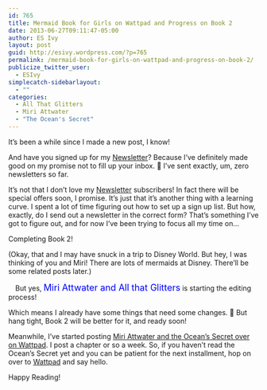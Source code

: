 ```yaml
---
id: 765
title: Mermaid Book for Girls on Wattpad and Progress on Book 2
date: 2013-06-27T09:11:47-05:00
author: ES Ivy
layout: post
guid: http://esivy.wordpress.com/?p=765
permalink: /mermaid-book-for-girls-on-wattpad-and-progress-on-book-2/
publicize_twitter_user:
  - ESIvy
simplecatch-sidebarlayout:
  - ""
categories:
  - All That Glitters
  - Miri Attwater
  - "The Ocean's Secret"
---
```

It&#8217;s been a while since I made a new post, I know!

And have you signed up for my [Newsletter](http://esivy.com/newsletter/ "Newsletter")? Because I&#8217;ve definitely made good on my promise not to fill up your inbox. 🙂 I&#8217;ve sent exactly, um, zero newsletters so far.

It&#8217;s not that I don&#8217;t love my [Newsletter](http://esivy.com/newsletter/ "Newsletter") subscribers! In fact there will be special offers soon, I promise. It&#8217;s just that it&#8217;s another thing with a learning curve. I spent a lot of time figuring out how to set up a sign up list. But how, exactly, do I send out a newsletter in the correct form? That&#8217;s something I&#8217;ve got to figure out, and for now I&#8217;ve been trying to focus all my time on&#8230;

Completing Book 2!<!--more-->

(Okay, that and I may have snuck in a trip to Disney World. But hey, I was thinking of you and Miri! There are lots of mermaids at Disney. There&#8217;ll be some related posts later.)

<div style="text-align: left;">
  <a style="clear: left; float: left; margin-bottom: 1em; margin-right: 1em;" href="http://3.bp.blogspot.com/-ln9z8xM8Ebo/UHmWOlY3SzI/AAAAAAAAAOo/gijMnjPiAvU/s1600/Empress_Josephine_Tiara-230+x+158.jpg"><img title="Empress Josephine Tiara Houston Museum of Natural Science (Photo credit: Wikipedia)" alt="" src="http://3.bp.blogspot.com/-ln9z8xM8Ebo/UHmWOlY3SzI/AAAAAAAAAOo/gijMnjPiAvU/s1600/Empress_Josephine_Tiara-230+x+158.jpg" border="0" /></a>
</div>

But yes, <span style="color: blue; font-size: large;">Miri Attwater and All that Glitters</span> is starting the editing process!

Which means I already have some things that need some changes. 🙁 But hang tight, Book 2 will be better for it, and ready soon!

Meanwhile, I&#8217;ve started posting <a href="http://www.wattpad.com/story/5814158-miri-attwater-and-the-ocean%27s-secret" target="_blank">Miri Attwater and the Ocean&#8217;s Secret over on Wattpad</a>. I post a chapter or so a week. So, if you haven&#8217;t read the Ocean&#8217;s Secret yet and you can be patient for the next installment, hop on over to <a href="http://www.wattpad.com/story/5814158-miri-attwater-and-the-ocean%27s-secret" target="_blank">Wattpad</a> and say hello.

Happy Reading!